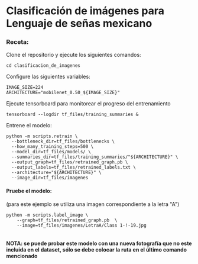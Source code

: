 # Clasificación de imágenes para Lenguaje de señas mexicano

### Receta:

Clone el repositorio y ejecute los siguientes comandos:

```
cd clasificacion_de_imagenes
```

Configure las siguientes variables:
```
IMAGE_SIZE=224
ARCHITECTURE="mobilenet_0.50_${IMAGE_SIZE}"
```

Ejecute tensorboard para monitorear el progreso del entrenamiento
```
tensorboard --logdir tf_files/training_summaries &
```

Entrene el modelo:
```
python -m scripts.retrain \
  --bottleneck_dir=tf_files/bottlenecks \
  --how_many_training_steps=500 \
  --model_dir=tf_files/models/ \
  --summaries_dir=tf_files/training_summaries/"${ARCHITECTURE}" \
  --output_graph=tf_files/retrained_graph.pb \
  --output_labels=tf_files/retrained_labels.txt \
  --architecture="${ARCHITECTURE}" \
  --image_dir=tf_files/imagenes
```

#### Pruebe el modelo: 
(para este ejemplo se utiliza una imagen correspondiente a la letra "A")
```
python -m scripts.label_image \
    --graph=tf_files/retrained_graph.pb  \
    --image=tf_files/imagenes/LetraA/Class 1-!-19.jpg
   
 ```
 
 #### NOTA: se puede probar este modelo con una nueva fotografía que no este incluida en el dataset, sólo se debe colocar la ruta en el último comando mencionado
